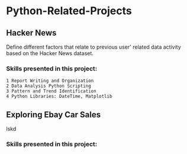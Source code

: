 # Python-Related-Projects

## Hacker News
Define different factors that relate to previous user' related data activity based on the Hacker News dataset.

### Skills presented in this project:
```
1 Report Writing and Organization
2 Data Analysis Python Scripting
3 Pattern and Trend Identification
4 Python Libraries: DateTime, Matplotlib 
```
## Exploring Ebay Car Sales
lskd 

### Skills presented in this project: 

